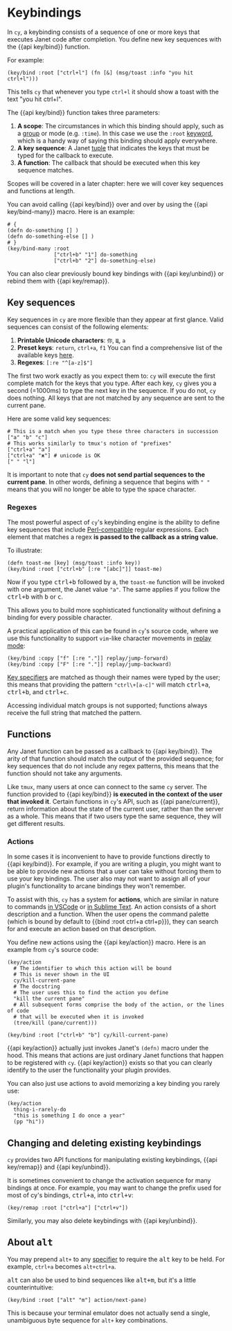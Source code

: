 # Keybindings

In `cy`, a keybinding consists of a sequence of one or more keys that executes Janet code after completion. You define new key sequences with the {{api key/bind}} function.

For example:

```janet
(key/bind :root ["ctrl+l"] (fn [&] (msg/toast :info "you hit ctrl+l")))
```

This tells `cy` that whenever you type `ctrl+l` it should show a toast with the text "you hit ctrl+l".

The {{api key/bind}} function takes three parameters:

1. **A scope**: The circumstances in which this binding should apply, such as a [group](/groups-and-panes.md) or mode (e.g. `:time`). In this case we use the `:root` [keyword](https://janet-lang.org/docs/strings.html), which is a handy way of saying this binding should apply everywhere.
1. **A key sequence**: A Janet [tuple](https://janet-lang.org/docs/data_structures/tuples.html) that indicates the keys that must be typed for the callback to execute.
1. **A function**: The callback that should be executed when this key sequence matches.

Scopes will be covered in a later chapter: here we will cover key sequences and functions at length.

You can avoid calling {{api key/bind}} over and over by using the {{api key/bind-many}} macro. Here is an example:

```janet
# {
(defn do-something [] )
(defn do-something-else [] )
# }
(key/bind-many :root
               ["ctrl+b" "1"] do-something
               ["ctrl+b" "2"] do-something-else)
```

You can also clear previously bound key bindings with {{api key/unbind}} or rebind them with {{api key/remap}}.

## Key sequences

Key sequences in `cy` are more flexible than they appear at first glance. Valid sequences can consist of the following elements:

1. **Printable Unicode characters**: `你`, `Щ`, `a`
1. **Preset keys**: `return`, `ctrl+a`, `f1` You can find a comprehensive list of the available keys [here](/preset-keys.md).
1. **Regexes**: `[:re "^[a-z]$"]`

The first two work exactly as you expect them to: `cy` will execute the first complete match for the keys that you type. After each key, `cy` gives you a second (=1000ms) to type the next key in the sequence. If you do not, `cy` does nothing. All keys that are not matched by any sequence are sent to the current pane.

Here are some valid key sequences:

```janet
# This is a match when you type these three characters in succession
["a" "b" "c"]
# This works similarly to tmux's notion of "prefixes"
["ctrl+a" "a"]
["ctrl+a" "ж"] # unicode is OK
[" " "l"]
```

It is important to note that `cy` **does not send partial sequences to the current pane**. In other words, defining a sequence that begins with `" "` means that you will no longer be able to type the space character.

### Regexes

The most powerful aspect of `cy`'s keybinding engine is the ability to define key sequences that include [Perl-compatible](https://en.wikipedia.org/wiki/Perl_Compatible_Regular_Expressions) regular expressions. Each element that matches a regex **is passed to the callback as a string value.**

To illustrate:

```janet
(defn toast-me [key] (msg/toast :info key))
(key/bind :root ["ctrl+b" [:re "[abc]"]] toast-me)
```

Now if you type <kbd>ctrl+b</kbd> followed by <kbd>a</kbd>, the `toast-me` function will be invoked with one argument, the Janet value `"a"`. The same applies if you follow the <kbd>ctrl+b</kbd> with <kbd>b</kbd> or <kbd>c</kbd>.

This allows you to build more sophisticated functionality without defining a binding for every possible character.

A practical application of this can be found in `cy`'s source code, where we use this functionality to support `vim`-like character movements in [replay mode](/replay-mode.md):

```janet
(key/bind :copy ["f" [:re "."]] replay/jump-forward)
(key/bind :copy ["F" [:re "."]] replay/jump-backward)
```

[Key specifiers](/preset-keys.md) are matched as though their names were typed by the user; this means that providing the pattern `"ctrl\+[a-c]"` will match <kbd>ctrl+a</kbd>, <kbd>ctrl+b</kbd>, and <kbd>ctrl+c</kbd>.

Accessing individual match groups is not supported; functions always receive the full string that matched the pattern.

## Functions

Any Janet function can be passed as a callback to {{api key/bind}}. The arity of that function should match the output of the provided sequence; for key sequences that do not include any regex patterns, this means that the function should not take any arguments.

Like `tmux`, many users at once can connect to the same `cy` server. The function provided to {{api key/bind}} **is executed in the context of the user that invoked it**. Certain functions in `cy`'s API, such as {{api pane/current}}, return information about the state of the current user, rather than the server as a whole. This means that if two users type the same sequence, they will get different results.

### Actions

In some cases it is inconvenient to have to provide functions directly to {{api key/bind}}. For example, if you are writing a plugin, you might want to be able to provide new actions that a user can take without forcing them to use your key bindings. The user also may not want to assign all of your plugin's functionality to arcane bindings they won't remember.

To assist with this, `cy` has a system for **actions**, which are similar in nature to commands [in VSCode](https://code.visualstudio.com/api/extension-guides/command) or [in Sublime Text](https://docs.sublimetext.io/reference/commands.html). An action consists of a short description and a function. When the user opens the command palette (which is bound by default to {{bind :root ctrl+a ctrl+p}}), they can search for and execute an action based on that description.

You define new actions using the {{api key/action}} macro. Here is an example from `cy`'s source code:

```janet
(key/action
  # The identifier to which this action will be bound
  # This is never shown in the UI
  cy/kill-current-pane
  # The docstring
  # The user uses this to find the action you define
  "kill the current pane"
  # All subsequent forms comprise the body of the action, or the lines of code
  # that will be executed when it is invoked
  (tree/kill (pane/current)))

(key/bind :root ["ctrl+b" "b"] cy/kill-current-pane)
```

{{api key/action}} actually just invokes Janet's `(defn)` macro under the hood. This means that actions are just ordinary Janet functions that happen to be registered with `cy`. {{api key/action}} exists so that you can clearly identify to the user the functionality your plugin provides.

You can also just use actions to avoid memorizing a key binding you rarely use:

```janet
(key/action
  thing-i-rarely-do
  "this is something I do once a year"
  (pp "hi"))
```

## Changing and deleting existing keybindings

`cy` provides two API functions for manipulating existing keybindings, {{api key/remap}} and {{api key/unbind}}.

It is sometimes convenient to change the activation sequence for many bindings at once. For example, you may want to change the prefix used for most of cy's bindings, <kbd>ctrl+a</kbd>, into <kbd>ctrl+v</kbd>:

```janet
(key/remap :root ["ctrl+a"] ["ctrl+v"])
```

Similarly, you may also delete keybindings with {{api key/unbind}}.

## About <kbd>alt</kbd>

You may prepend `alt+` to any [specifier](/preset-keys.md) to require the <kbd>alt</kbd> key to be held. For example, `ctrl+a` becomes `alt+ctrl+a`.

<kbd>alt</kbd> can also be used to bind sequences like <kbd>alt+m</kbd>, but
it's a little counterintuitive:

```janet
(key/bind :root ["alt" "m"] action/next-pane)
```

This is because your terminal emulator does not actually send a single, unambiguous byte sequence for `alt+` key combinations.
